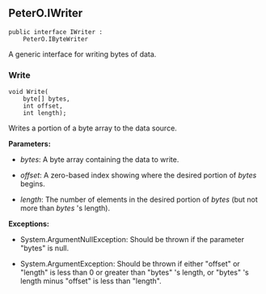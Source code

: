 ## PeterO.IWriter

    public interface IWriter :
        PeterO.IByteWriter

A generic interface for writing bytes of data.

### Write

    void Write(
        byte[] bytes,
        int offset,
        int length);

Writes a portion of a byte array to the data source.

<b>Parameters:</b>

 * <i>bytes</i>: A byte array containing the data to write.

 * <i>offset</i>: A zero-based index showing where the desired portion of <i>bytes</i>
begins.

 * <i>length</i>: The number of elements in the desired portion of <i>bytes</i>
(but not more than <i>bytes</i>
's length).

<b>Exceptions:</b>

 * System.ArgumentNullException:
Should be thrown if the parameter "bytes" is null.

 * System.ArgumentException:
Should be thrown if either "offset" or "length" is less than 0 or greater than "bytes" 's length, or "bytes" 's length minus "offset" is less than "length".

